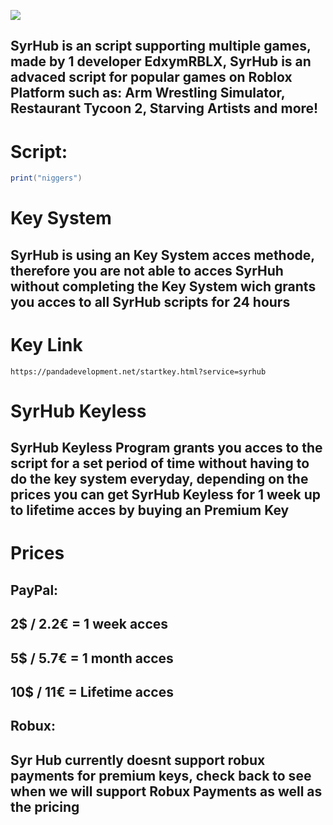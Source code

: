 <a href='https://httpsimage.com'><img src='https://httpsimage.com/v2/355e7e2a-c76b-44a4-b09b-fe734f3a0ca1.png'></a>
## SyrHub is an script supporting multiple games, made by 1 developer EdxymRBLX, SyrHub is an advaced script for popular games on Roblox Platform such as: Arm Wrestling Simulator, Restaurant Tycoon 2, Starving Artists and more!
# Script:
```lua
print("niggers")
```


# Key System
## SyrHub is using an Key System acces methode, therefore you are not able to acces SyrHuh without completing the Key System wich grants you acces to all SyrHub scripts for 24 hours
# Key Link
```
https://pandadevelopment.net/startkey.html?service=syrhub
```
# SyrHub Keyless
## SyrHub Keyless Program grants you acces to the script for a set period of time without having to do the key system everyday, depending on the prices you can get SyrHub Keyless for 1 week up to lifetime acces by buying an Premium Key

# Prices
## PayPal:
## 2$ / 2.2€ = 1 week acces
## 5$ / 5.7€ = 1 month acces
## 10$ / 11€ = Lifetime acces

## Robux:
## Syr Hub currently doesnt support robux payments for premium keys, check back to see when we will support Robux Payments as well as the pricing
